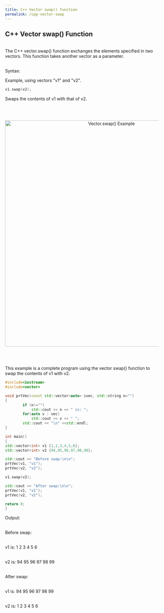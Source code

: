 ```yaml
---
title: C++ Vector swap() function
permalink: /cpp-vector-swap
---
```


## C++ Vector swap() Function
<br/>
The C++ vector.swap() function exchanges the elements specified in two vectors. This function takes another vector as a parameter.
<br/><br/>

Syntax:

Example, using vectors "v1" and "v2".
```cpp
v1.swap(v2);
```
Swaps the contents of v1 with that of v2.

<br/><br/>
<p align="center">
<img width="681" height="738" src="images\videos\Cpp11\vector_swap.jpg" title="Vector.swap() Example">
</p>
<br/><br/>




This example is a complete program using the vector swap() function to swap the contents of v1 with v2.
```cpp
#include<iostream>
#include<vector>

void prtVec(const std::vector<auto> &vec, std::string n="")
{
        if (n!="")
            std::cout << n << " is: ";
        for(auto v : vec)
            std::cout << v << " ";
        std::cout << "\n" <<std::endl;
}

int main()
{
std::vector<int> v1 {1,2,3,4,5,6};
std::vector<int> v2 {94,95,96,97,98,99};

std::cout << "Before swap:\n\n";
prtVec(v1, "v1");
prtVec(v2, "v2");

v1.swap(v2);

std::cout << "After swap:\n\n";
prtVec(v1, "v1");
prtVec(v2, "v2");

return 0;
}

```
Output:<br/><br/>

Before swap: <br/><br/>

v1 is: 1 2 3 4 5 6 <br/><br/>

v2 is: 94 95 96 97 98 99 <br/><br/>

After swap: <br/><br/>

v1 is: 94 95 96 97 98 99 <br/><br/>

v2 is: 1 2 3 4 5 6


<br/><br/>
